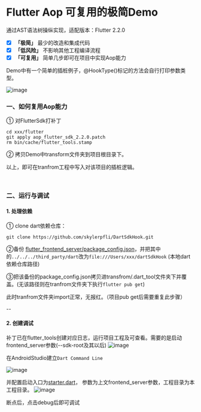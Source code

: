 # Flutter Aop 可复用的极简Demo 
通过AST语法树操纵实现，适配版本：Flutter 2.2.0

- [x] **「极简」** 最少的改造和集成代码
- [x] **「低风险」** 不影响其他工程编译流程
- [x] **「可复用」** 简单几步即可在项目中实现Aop能力

Demo中有一个简单的插桩例子，@HookType()标记的方法会自行打印参数类型。

![image](https://user-images.githubusercontent.com/40731589/144044938-57425bf3-991d-4a22-9b29-467f7f09c89f.png)

### 一、如何复用Aop能力
① 对FlutterSdk打补丁
```
cd xxx/flutter
git apply aop_flutter_sdk_2.2.0.patch
rm bin/cache/flutter_tools.stamp 
```
② 拷贝Demo中transform文件夹到项目根目录下。

以上，即可在tranfrom工程中写入对该项目的插桩逻辑。

<br/>

### 二、运行与调试
#### 1. 处理依赖
① clone dart依赖仓库：
```
git clone https://github.com/skylerpfli/DartSdkHook.git
```

②备份 [flutter_frontend_server/package_config.json](https://github.com/skylerpfli/flutter_aop_demo/blob/main/transform/lib/flutter_frontend_server/package_config.json)，并把其中的`../../../third_party/dart`改为`file:///Users/xxx/dartSdkHook` (本地dart依赖仓库路径)

③把该备份的package_config.json拷贝进transfrom/.dart_tool文件夹下并覆盖。(无该路径则在tranfrom文件夹下执行`flutter pub get`)

此时tranfrom文件夹import正常，无报红。（项目pub get后需要重复此步骤）

--
#### 2. 创建调试
补丁已在flutter_tools创建对应日志，运行项目工程及可查看。需要的是启动frontend_server参数(--sdk-root及其以后)
![image](https://user-images.githubusercontent.com/40731589/144049862-c9a9eecd-51dc-4107-86ce-694368693264.png)

在AndroidStudio建立`Dart Command Line`

![image](https://user-images.githubusercontent.com/40731589/144050636-8b59c232-700c-4a02-9f83-34965a4fc8f5.png)

并配置启动入口为[starter.dart](https://github.com/skylerpfli/flutter_aop_demo/blob/main/transform/lib/flutter_frontend_server/starter.dart)， 参数为上文frontend_server参数，工程目录为本工程目录。
![image](https://user-images.githubusercontent.com/40731589/144051356-c92624ad-f236-4dce-a226-695c671d7f4d.png)

断点后，点击debug后即可调试


